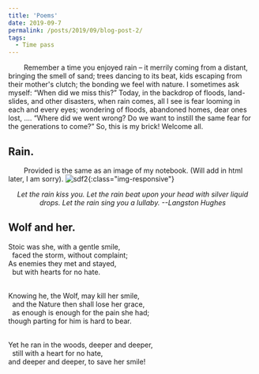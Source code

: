 ```yaml
---
title: 'Poems'
date: 2019-09-7
permalink: /posts/2019/09/blog-post-2/
tags:
  - Time pass
---
```

<!-- ONS -->
 &nbsp; &nbsp; &nbsp; &nbsp; Remember a time you enjoyed rain –  it merrily coming from a distant, bringing the smell of sand; trees dancing to its beat, kids escaping from their mother's clutch;  the bonding we feel with nature. I sometimes ask myself: <q>When did we miss this?</q> Today, in the backdrop of floods, land-slides, and other disasters, when rain comes, all I see is fear looming in each and every eyes; wondering of floods, abandoned homes, dear ones lost, .... <q>Where did we went wrong? Do we want to instill the same fear for the generations to come?</q> So, this is my brick! Welcome all.    

Rain.
-----
 &nbsp; &nbsp; &nbsp; &nbsp; Provided is the same as an image of my notebook. (Will add in html later, I am sorry).
 ![sdf2](/assets/mahesh_11.png){:class="img-responsive"}

<center><i> Let the rain kiss you. Let the rain beat upon your head with silver liquid drops. Let the rain sing you a lullaby. --Langston Hughes </i></center>

Wolf and her.
-----
Stoic was she, with a gentle smile,<br>
&nbsp; faced the storm, without complaint;<br>
As enemies they met and stayed,<br>
&nbsp; but with hearts for no hate. <br><br>


 Knowing he, the Wolf, may kill her smile,<br>
 &nbsp; and the Nature then shall lose her grace,<br>
&nbsp; as enough is enough for the pain she had;<br>
 though parting for him is hard to bear.<br><br>

 Yet he ran in the woods, deeper and deeper,<br>
&nbsp; still with a heart for no hate, <br>
 and deeper and deeper, to save her smile!<br>














